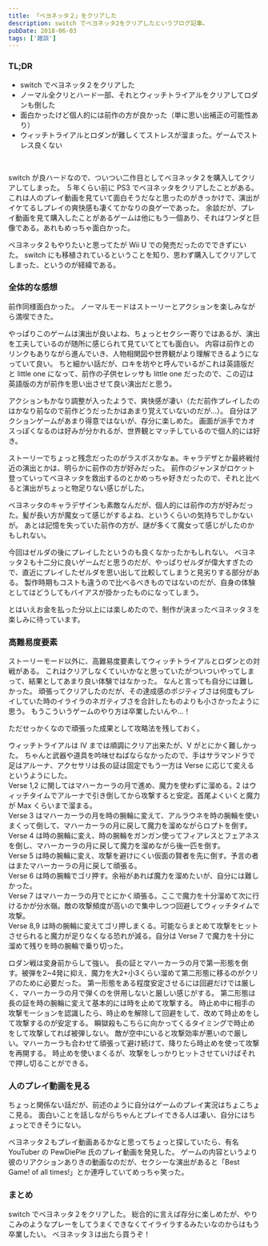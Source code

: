 ```yaml
---
title: 「ベヨネッタ２」をクリアした
description: switch でベヨネッタ2をクリアしたというブログ記事。
pubDate: 2018-06-03
tags: ['雑談']
---
```


### TL;DR
- switch でベヨネッタ２をクリアした
- ノーマル全クリとハード一部、それとウィッチトライアルをクリアしてロダンも倒した
- 面白かったけど個人的には前作の方が良かった（単に思い出補正の可能性あり）
- ウィッチトライアルとロダンが難しくてストレスが溜まった。ゲームでストレス良くない
<br>

switch が良ハードなので、ついつい二作目としてベヨネッタ２を購入してクリアしてしまった。
５年くらい前に PS3 でベヨネッタをクリアしたことがある。
これは人のプレイ動画を見ていて面白そうだなと思ったのがきっかけで、演出がイケてるしプレイの爽快感も凄くてかなりの良ゲーであった。
余談だが、プレイ動画を見て購入したことがあるゲームは他にもう一個あり、それはワンダと巨像である。あれもめっちゃ面白かった。

ベヨネッタ２もやりたいと思ってたが Wii U での発売だったのでできずにいた。
switch にも移植されているということを知り、思わず購入してクリアしてしまった、というのが経緯である。

### 全体的な感想
前作同様面白かった。
ノーマルモードはストーリーとアクションを楽しみながら満喫できた。

やっぱりこのゲームは演出が良いよね、ちょっとセクシー寄りではあるが、演出を工夫しているのが随所に感じられて見ていてとても面白い。
内容は前作とのリンクもありながら進んでいき、人物相関図や世界観がより理解できるようになっていて良い。
ちと細かい話だが、ロキを坊やと呼んでいるがこれは英語版だと little one になって、前作の子供セレッサも little one だったので、この辺は英語版の方が前作を思い出させて良い演出だと思う。

アクションもかなり調整が入ったようで、爽快感が凄い（ただ前作プレイしたのはかなり前なので前作どうだったかはあまり覚えていないのだが...）。
自分はアクションゲームがあまり得意ではないが、存分に楽しめた。
画面が派手でカオスっぽくなるのは好みが分かれるが、世界観とマッチしているので個人的には好き。

ストーリーでちょっと残念だったのがラスボスかなぁ。キャラデザとか最終戦付近の演出とかは、明らかに前作の方が好みだった。
前作のジャンヌがロケット登っていってベヨネッタを救出するのとかめっちゃ好きだったので、それと比べると演出がちょっと物足りない感じがした。

ベヨネッタのキャラデザインも素敵なんだが、個人的には前作の方が好みだった。髪が長い方が魔女って感じがするよね、というくらいの気持ちでしかないが。
あとは記憶を失っていた前作の方が、謎が多くて魔女って感じがしたのかもしれない。

今回はゼルダの後にプレイしたというのも良くなかったかもしれない。
ベヨネッタ２も十二分に良いゲームだと思うのだが、やっぱりゼルダが偉大すぎたので、直近にプレイしたゼルダを思い出して比較してしまうと見劣りする部分がある。
製作時期もコストも違うので比べるべきものではないのだが、自身の体験としてはどうしてもバイアスが掛かったものになってしまう。

とはいえお金を払った分以上には楽しめたので、制作が決まったベヨネッタ３を楽しみに待っています。

### 高難易度要素
ストーリーモード以外に、高難易度要素してウィッチトライアルとロダンとの対戦がある。
これはクリアしなくていいかなと思っていたがついついやってしまって、結果としてあまり良い体験ではなかった。
なんと言っても自分には難しかった。
頑張ってクリアしたのだが、その達成感のポジティブさは何度もプレイしていた時のイライラのネガティブさを合計したものよりも小さかったように思う。
もうこういうゲームのやり方は卒業したいんや...！

ただせっかくなので頑張った成果として攻略法を残しておく。

ウィッチトライアルは IV までは順調にクリア出来たが、V がとにかく難しかった。
ちゃんと武器や道具を吟味せねばならなかったので、手はサラマンドラで足はアルーナ、アクセサリは長の証は固定でもう一方は Verse に応じて変えるというようにした。  
Verse 1,2 に関してはマハーカーラの月で進め、魔力を使わずに溜める。2 はウィッチタイムでアルーナで引き倒してから攻撃すると安定。首尾よくいくと魔力が Max くらいまで溜まる。  
Verse 3 はマハーカーラの月を時の腕輪に変えて、アルラウネを時の腕輪を使いまくって倒して、マハーカーラの月に戻して魔力を溜めながらロプトを倒す。  
Verse 4 は時の腕輪に変え、時の腕輪をガンガン使ってフィアレスとフェアネスを倒し、マハーカーラの月に戻して魔力を溜めながら後一匹を倒す。  
Verse 5 は時の腕輪に変え、攻撃を避けにくい仮面の賢者を先に倒す。予言の者はまたマハーカーラの月に戻して頑張る。  
Verse 6 は時の腕輪でゴリ押す。余裕があれば魔力を溜めたいが、自分には難しかった。  
Verse 7 はマハーカーラの月でとにかく頑張る。ここで魔力を十分溜めて次に行けるかが分水嶺。敵の攻撃頻度が高いので集中しつつ回避してウィッチタイムで攻撃。  
Verse 8,9 は時の腕輪に変えてゴリ押しまくる。可能ならまとめて攻撃をヒットさせられると魔力が足りなくなる恐れが減る。自分は Verse 7 で魔力を十分に溜めて残りを時の腕輪で乗り切った。

ロダン戦は変身前からして強い。
長の証とマハーカーラの月で第一形態を倒す。被弾を2~4発に抑え、魔力を大2+小3くらい溜めて第二形態に移るのがクリアのために必要だった。
第一形態をある程度安定させるには回避だけでは厳しく、マハーカーラの月で弾くのを併用しないと厳しい感じがする。
第二形態は長の証を時の腕輪に変えて基本的には時を止めて攻撃する。
時止め中に相手の攻撃モーションを認識したら、時止めを解除して回避をして、改めて時止めをして攻撃するのが安定する。
瞬獄殺もこちらに向かってくるタイミングで時止めをして攻撃してれば被弾しない。
敵が空中にいると攻撃効率が悪いので厳しい。マハーカーラも合わせて頑張って避け続けて、降りたら時止めを使って攻撃を再開する。
時止めを使いまくるが、攻撃をしっかりヒットさせていけばそれで押し切ることができる。

### 人のプレイ動画を見る
ちょっと関係ない話だが、前述のように自分はゲームのプレイ実況はちょこちょこ見る。
面白いことを話しながらちゃんとプレイできる人は凄い、自分にはちょっとできそうにない。

ベヨネッタ２もプレイ動画あるかなと思ってちょっと探していたら、有名 YouTuber の PewDiePie 氏のプレイ動画を発見した。
ゲームの内容というより彼のリアクションありきの動画なのだが、セクシーな演出があると「Best Game! of all times!」とか連呼していてめっちゃ笑った。

### まとめ
switch でベヨネッタ２をクリアした。
総合的に言えば存分に楽しめたが、やりこみのようなプレーをしてうまくできなくてイライラするみたいなのからはもう卒業したい。
ベヨネッタ３は出たら買うぞ！
